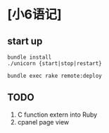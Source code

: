 # [小6语记]

## start up 

````
bundle install
./unicorn {start|stop|restart}

bundle exec rake remote:deploy
````

## TODO

  1. C function extern into Ruby
  2. cpanel page view
